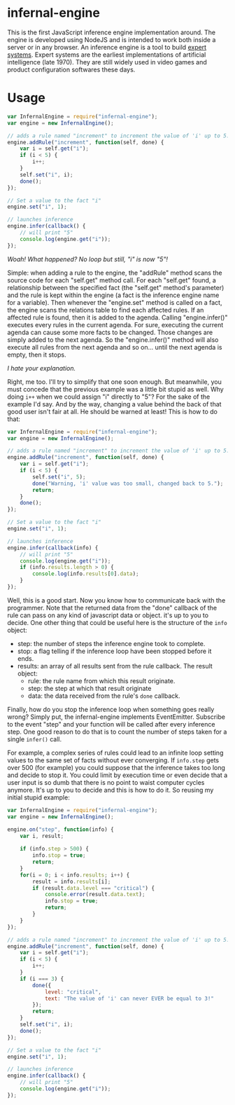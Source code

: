 infernal-engine
===============

This is the first JavaScript inference engine implementation around. The 
engine is developed using NodeJS and is intended to work both inside a 
server or in any browser. An inference engine is a tool to build 
[expert systems](http://en.wikipedia.org/wiki/Expert_system). Expert systems 
are the earliest implementations of artificial intelligence (late 1970). They 
are still widely used in video games and product configuration softwares 
these days. 

Usage
=====

```javascript
var InfernalEngine = require("infernal-engine");
var engine = new InfernalEngine();

// adds a rule named "increment" to increment the value of 'i' up to 5.
engine.addRule("increment", function(self, done) {
	var i = self.get("i");
	if (i < 5) {
		i++;
	}
	self.set("i", i);
	done();
});

// Set a value to the fact "i"
engine.set("i", 1);

// launches inference
engine.infer(callback() {
	// will print "5"
	console.log(engine.get("i"));
});
```

_Woah! What happened? No loop but still, "i" is now "5"!_ 

Simple: when adding a rule to the engine, the "addRule" method scans the 
source code for each "self.get" method call. For each "self.get" found, a 
relationship between the specified fact (the "self.get" method's parameter)
and the rule is kept within the engine (a fact is the inference engine name 
for a variable). Then whenever the "engine.set" method is called on a fact, 
the engine scans the relations table to find each affected rules. If an
affected rule is found, then it is added to the agenda. Calling 
"engine.infer()" executes every rules in the current agenda. For sure, 
executing the current agenda can cause some more facts to be changed. Those
changes are simply added to the next agenda. So the "engine.infer()" method
will also execute all rules from the next agenda and so on... until the 
next agenda is empty, then it stops.

_I hate your explanation._

Right, me too. I'll try to simplify that one soon enough. But meanwhile, you must 
concede that the previous example was a little bit stupid as well. Why doing `i++` 
when we could assign "i" directly to "5"? For the sake of the example I'd say. And by
the way, changing a value behind the back of that good user isn't fair at all. He 
should be warned at least! This is how to do that:

```javascript
var InfernalEngine = require("infernal-engine");
var engine = new InfernalEngine();

// adds a rule named "increment" to increment the value of 'i' up to 5.
engine.addRule("increment", function(self, done) {
	var i = self.get("i");
	if (i < 5) {
		self.set("i", 5);
		done("Warning, 'i' value was too small, changed back to 5.");
		return;
	}
	done();
});

// Set a value to the fact "i"
engine.set("i", 1);

// launches inference
engine.infer(callback(info) {
	// will print "5"
	console.log(engine.get("i"));
	if (info.results.length > 0) {
		console.log(info.results[0].data);
	}
});
```

Well, this is a good start. Now you know how to communicate back with the 
programmer. Note that the returned data from the "done" callback of the 
rule can pass on any kind of javascript data or object. it's up to you to 
decide. One other thing that could be useful here is the structure of the 
`info` object:

* step: the number of steps the inference engine took to complete.
* stop: a flag telling if the inference loop have been stopped before it ends.
* results: an array of all results sent from the rule callback. The result object:
	* rule: the rule name from which this result originate.
	* step: the step at which that result originate
	* data: the data received from the rule's `done` callback.
	
Finally, how do you stop the inference loop when something goes really wrong?
Simply put, the infernal-engine implements EventEmitter. Subscribe to the event
"step" and your function will be called after every inference step. One good
reason to do that is to count the number of steps taken for a single `infer()` 
call. 

For example, a complex series of rules could lead to an infinite loop setting 
values to the same set of facts without ever converging. If `info.step` 
gets over 500 (for example) you could suppose that the inference takes too 
long and decide to stop it. You could limit by execution time or even decide
that a user input is so dumb that there is no point to waist computer cycles
anymore. It's up to you to decide and this is how to do it. So reusing my 
initial stupid example:

```javascript
var InfernalEngine = require("infernal-engine");
var engine = new InfernalEngine();

engine.on("step", function(info) {
	var i, result;
	
	if (info.step > 500) {
		info.stop = true;
		return;
	}
	for(i = 0; i < info.results; i++) {
		result = info.results[i];
		if (result.data.level === "critical") {
			console.error(result.data.text);
			info.stop = true;
			return;
		}
	}
});

// adds a rule named "increment" to increment the value of 'i' up to 5.
engine.addRule("increment", function(self, done) {
	var i = self.get("i");
	if (i < 5) {
		i++;
	}
	if (i === 3) {
		done({
			level: "critical",
			text: "The value of 'i' can never EVER be equal to 3!"
		});
		return;
	}
	self.set("i", i);
	done();
});

// Set a value to the fact "i"
engine.set("i", 1);

// launches inference
engine.infer(callback() {
	// will print "5"
	console.log(engine.get("i"));
});
``` 

